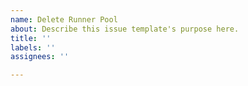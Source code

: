 ```yaml
---
name: Delete Runner Pool
about: Describe this issue template's purpose here.
title: ''
labels: ''
assignees: ''

---
```



